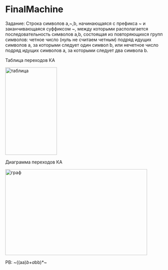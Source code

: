 # FinalMachine

Задание: Строка символов a,~,b, начинающаяся с префикса ~ и заканчивающаяся суффиксом ~,
между которыми располагается последовательность символов a,b, состоящая из
повторяющихся групп символов: четное число (нуль не считаем четным) подряд
идущих символов a, за которыми следует один символ b, или нечетное число подряд
идущих символов a, за которыми следует два символа b.

Таблица переходов КА

<img width="163" height="276" alt="таблица" src="https://github.com/user-attachments/assets/3d994b98-f024-485a-b550-d8585322e5f9" />

Диаграмма переходов КA

<img width="448" height="271" alt="граф" src="https://github.com/user-attachments/assets/bdfbb066-8e5f-47e0-bd3c-3f078c90b745" />

PB: ~((aa)*b+a*bb)*~
